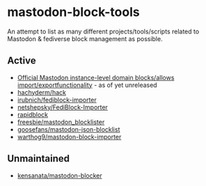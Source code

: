 # mastodon-block-tools
An attempt to list as many different projects/tools/scripts related to Mastodon & fediverse block management as possible. 

## Active

* [Official Mastodon instance-level domain blocks/allows import/exportfunctionality](https://github.com/mastodon/mastodon/pull/20597) - as of yet unreleased
* [hachyderm/hack](https://github.com/hachyderm/hack)
* [irubnich/fediblock-importer](https://github.com/irubnich/fediblock-importer)
* [netshepsky/FediBlock-Importer](https://github.com/netshepsky/FediBlock-Importer)
* [rapidblock](https://github.com/rapidblock-org/rapidblock)
* [freesbie/mastodon_blocklister](https://github.com/freesbie/mastodon_blocklister)
* [goosefans/mastodon-json-blocklist](https://github.com/goosefans/mastodon-json-blocklist)
* [warthog9/mastodon-block-importer](https://github.com/warthog9/mastodon-block-importer)

## Unmaintained

* [kensanata/mastodon-blocker](https://github.com/kensanata/mastodon-blocker)
